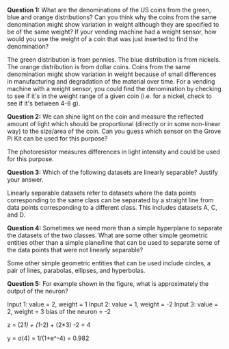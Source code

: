 **Question 1:** What are the denominations of the US coins from the green, blue and orange
distributions? Can you think why the coins from the same denomination might show variation in
weight although they are specified to be of the same weight? If your vending machine had a
weight sensor, how would you use the weight of a coin that was just inserted to find the
denomination?

The green distribution is from pennies. The blue distribution is from nickels. The orange distribution is from dollar coins. Coins from the same denomination might show variation in weight because of small differences in manufacturing and degradation of the material over time. For a vending machine with a weight sensor, you could find the denomination by checking to see if it's in the weight range of a given coin (i.e. for a nickel, check to see if it's between 4-6 g).

**Question 2:** We can shine light on the coin and measure the reflected amount of light which
should be proportional (directly or in some non-linear way) to the size/area of the coin. Can you
guess which sensor on the Grove Pi Kit can be used for this purpose?

The photoresistor measures differences in light intensity and could be used for this purpose.

**Question 3:** Which of the following datasets are linearly separable? Justify your answer.

Linearly separable datasets refer to datasets where the data points corresponding to the same class can be separated by a straight line from data points corresponding to a different class. This includes datasets A, C, and D. 

**Question 4:** Sometimes we need more than a simple hyperplane to separate the datasets of the
two classes. What are some other simple geometric entities other than a simple plane/line that
can be used to separate some of the data points that were not linearly separable?

Some other simple geometric entities that can be used include circles, a pair of lines, parabolas, ellipses, and hyperbolas.

**Question 5:** For example shown in the figure, what is approximately the output of the neuron?

Input 1: value = 2, weight = 1
Input 2: value = 1, weight = -2
Input 3: value = 2, weight = 3
bias of the neuron = -2

z = (2*1) + (1*-2) + (2*3) -2 = 4

y = σ(4) = 1/(1+e^-4) = 0.982
